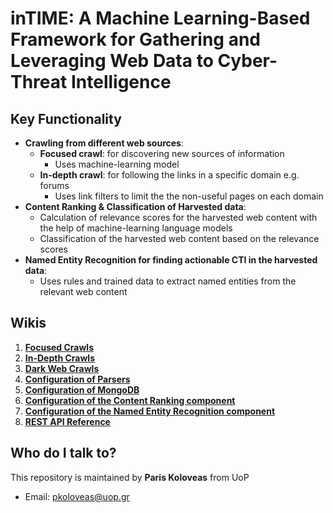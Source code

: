 # inTIME: A Machine Learning-Based Framework for Gathering and Leveraging Web Data to Cyber-Threat Intelligence

## Key Functionality

* **Crawling from different web sources**:
  * **Focused crawl**: for discovering new sources of information
    * Uses machine-learning model
  * **In-depth crawl**: for following the links in a specific domain e.g. forums
    * Uses link filters to limit the the non-useful pages on each domain
* **Content Ranking & Classification of Harvested data**:
  * Calculation of relevance scores for the harvested web content with the help of machine-learning language models
  * Classification of the harvested web content based on the relevance scores
* **Named Entity Recognition for finding actionable CTI in the harvested data**:
  * Uses rules and trained data to extract named entities from the relevant web content

## Wikis

1. [**Focused Crawls**](https://gitlab.com/cybertrust/tool-development/crawling-service/-/wikis/1.-Focused-Crawls)
2. [**In-Depth Crawls**](https://gitlab.com/cybertrust/tool-development/crawling-service/-/wikis/2.-Indepth-Crawls)
3. [**Dark Web Crawls**](https://gitlab.com/cybertrust/tool-development/crawling-service/-/wikis/3.-Dark-Web-Crawls)
4. [**Configuration of Parsers**](https://gitlab.com/cybertrust/tool-development/crawling-service/-/wikis/4.-Configuration-of-Parsers)
5. [**Configuration of MongoDB**](https://gitlab.com/cybertrust/tool-development/crawling-service/-/wikis/5.-Configuration-of-MongoDB)
6. [**Configuration of the Content Ranking component**](https://gitlab.com/cybertrust/tool-development/crawling-service/-/wikis/6.-Configuration-of-the-Content-Ranking-component)
7. [**Configuration of the Named Entity Recognition component**](https://gitlab.com/cybertrust/tool-development/crawling-service/-/wikis/7.-Configuration-of-the-Named-Entity-Recognition-component)
8. [**REST API Reference**](https://gitlab.com/cybertrust/tool-development/crawling-service/-/wikis/REST-API-Reference)

## Who do I talk to?

This repository is maintained by **Paris Koloveas** from UoP

* Email: pkoloveas@uop.gr
